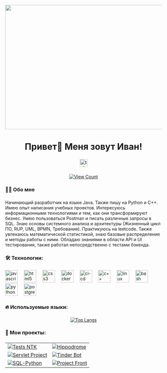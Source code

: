 <br clear="both">

<div align="center">
  <img height="400" width="800" src="https://media1.tenor.com/m/uwdvcjTWrVMAAAAC/coding-boy-coding.gif"  />
</div>



###

<h1 align="center">Привет👋 Меня зовут Иван!</h1>

###

<div align="center">
  <a href="https://t.me/Mab1k74" target="_blank">
    <img src="https://img.shields.io/static/v1?message=Telegram&logo=telegram&label=&color=2CA5E0&logoColor=white&labelColor=&style=for-the-badge" height="25" alt="teleg logo"  />
  </a>
</div>

###

<div align="center">
  
[![View Count](https://komarev.com/ghpvc/?username=mab1k)](https://github.com/mab1k)

</div>



<h3 align="left">👩‍💻  Обо мне</h3>

###

<p align="left">Начинающий разработчик на языке Java. Также пишу на Python и С++. Имею опыт написания учебных проектов. Интересуюсь информационными технологиями и тем, как они трансформируют бизнес. Умею пользоваться Postman и писать различные запросы в SQL. Знаю основы системного анализа и архитектуры (Жизненный цикл ПО, RUP, UML, BPMN, Требования). Практикуюсь на leetcode. Также увлекаюсь математической статистикой, знаю базовые распределения и методы работы с ними. Обладаю знаниями в области API и UI тестирования, также работал непосредственно с тестами бэкенда.</p>

###

<h3 align="left">🛠 Технологии:</h3>

###

<div align="left">
  <img src="https://www.svgrepo.com/show/452234/java.svg" height="40" alt="javascript logo"  />
  <img width="12" />
  <img src="https://cdn.jsdelivr.net/gh/devicons/devicon/icons/html5/html5-original.svg" height="40" alt="html5 logo"  />
  <img width="12" />
  <img src="https://cdn.jsdelivr.net/gh/devicons/devicon/icons/css3/css3-original.svg" height="40" alt="css3 logo"  />
  <img width="12" />
  <img src="https://www.svgrepo.com/show/452192/docker.svg" height="40" alt="docker logo"  />
  <img width="12" />
  <img src="https://www.svgrepo.com/show/372275/ci-cd.svg" height="40" alt="ci-cd logo"  />
  <img width="12" />
  <img src="https://upload.wikimedia.org/wikipedia/commons/thumb/1/18/ISO_C%2B%2B_Logo.svg/306px-ISO_C%2B%2B_Logo.svg.png" height="40" alt="с++ logo"  />
  <img width="12" />
  <img src="https://www.svgrepo.com/show/448236/linux.svg" height="40" alt="linux logo"  />
  <img width="12" />
  <img src="https://cdn.simpleicons.org/gnubash/4EAA25" height="40" alt="bash logo"  />
  <img width="12" />
  <img src="https://skillicons.dev/icons?i=py" height="40" alt="python logo"  />
  <img width="12" />
  <img src="https://skillicons.dev/icons?i=postgres" height="40" alt="postgresql logo"  />
</div>

###

<h3 align="left">🔥   Используемые языки:</h3>

###

<div align="center">
  <a href="https://github.com/mab1k">
    <img src="https://github-readme-stats.vercel.app/api/top-langs/?username=mab1k" alt="Top Langs" />
  </a>
</div>

###

###

<h3 align="left">📓   Мои проекты:</h3>

###

<table>
  <!-- Первая строка (3 проекта) -->
  <tr>
    <td>
      <a href="https://github.com/mab1k/tests_ntk">
        <img src="https://github-readme-stats.vercel.app/api/pin/?username=mab1k&repo=tests_ntk" alt="Tests NTK" />
      </a>
    </td>
    <td>
      <a href="https://github.com/mab1k/tests_disc">
        <img src="https://github-readme-stats.vercel.app/api/pin/?username=mab1k&repo=tests_disc" alt="Hippodrome" />
      </a>
    </td>
  </tr>
  <!-- Вторая строка (3 проекта) -->
  <tr>
    <td>
      <a href="https://github.com/mab1k/tests_auth_upload">
        <img src="https://github-readme-stats.vercel.app/api/pin/?username=mab1k&repo=tests_auth_upload" alt="Servlet Project" />
      </a>
    </td>
    <td>
      <a href="https://github.com/mab1k/tests_upload_zip_files">
        <img src="https://github-readme-stats.vercel.app/api/pin/?username=mab1k&repo=tests_upload_zip_files" alt="Tinder Bot" />
      </a>
    </td>
  </tr>
  <!-- Третья строка (3 проекта) -->
  <tr>
    <td>
      <a href="https://github.com/mab1k/SQL-Python">
        <img src="https://github-readme-stats.vercel.app/api/pin/?username=mab1k&repo=SQL-Python" alt="SQL-Python" />
      </a>
    </td>
    <td>
      <a href="https://github.com/mab1k/com.javarush.pakhalkov.quest">
        <img src="https://github-readme-stats.vercel.app/api/pin/?username=mab1k&repo=com.javarush.pakhalkov.quest" alt="Project Front" />
      </a>
    </td>
  </tr>
</table>
